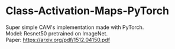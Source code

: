 # Class-Activation-Maps-PyTorch
Super simple CAM's implementation made with PyTorch.
<br>Model: Resnet50 pretrained on ImageNet.
<br>Paper: https://arxiv.org/pdf/1512.04150.pdf
